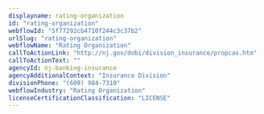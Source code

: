 ```yaml
---
displayname: rating-organization
id: "rating-organization"
webflowId: "5f77292cb4710f244c3c37b2"
urlSlug: "rating-organization"
webflowName: "Rating Organization"
callToActionLink: "http://nj.gov/dobi/division_insurance/propcas.htm"
callToActionText: ""
agencyId: nj-banking-insurance
agencyAdditionalContext: "Insurance Division"
divisionPhone: "(609) 984-7310"
webflowIndustry: "Rating Organization"
licenseCertificationClassification: "LICENSE"
---
```

